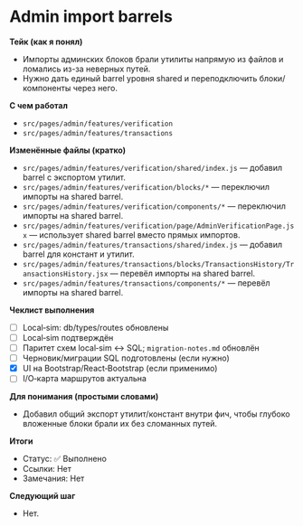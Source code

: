 # Admin import barrels

**Тейк (как я понял)**
- Импорты админских блоков брали утилиты напрямую из файлов и ломались из-за неверных путей.
- Нужно дать единый barrel уровня shared и переподключить блоки/компоненты через него.

**С чем работал**
- `src/pages/admin/features/verification`
- `src/pages/admin/features/transactions`

**Изменённые файлы (кратко)**
- `src/pages/admin/features/verification/shared/index.js` — добавил barrel с экспортом утилит.
- `src/pages/admin/features/verification/blocks/*` — переключил импорты на shared barrel.
- `src/pages/admin/features/verification/components/*` — переключил импорты на shared barrel.
- `src/pages/admin/features/verification/page/AdminVerificationPage.jsx` — использует shared barrel вместо прямых импортов.
- `src/pages/admin/features/transactions/shared/index.js` — добавил barrel для констант и утилит.
- `src/pages/admin/features/transactions/blocks/TransactionsHistory/TransactionsHistory.jsx` — перевёл импорты на shared barrel.
- `src/pages/admin/features/transactions/components/*` — перевёл импорты на shared barrel.

**Чеклист выполнения**
- [ ] Local‑sim: db/types/routes обновлены
- [ ] Local‑sim подтверждён
- [ ] Паритет схем local‑sim ↔ SQL; `migration-notes.md` обновлён
- [ ] Черновик/миграции SQL подготовлены (если нужно)
- [x] UI на Bootstrap/React‑Bootstrap (если применимо)
- [ ] I/O‑карта маршрутов актуальна

**Для понимания (простыми словами)**
- Добавил общий экспорт утилит/констант внутри фич, чтобы глубоко вложенные блоки брали их без сломанных путей.

**Итоги**
- Статус: ✅ Выполнено
- Ссылки: Нет
- Замечания: Нет

**Следующий шаг**
- Нет.
